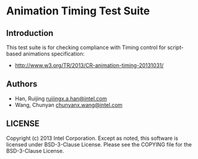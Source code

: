 # Animation Timing Test Suite

## Introduction

This test suite is for checking compliance with Timing control for script-based
animations specification:
* http://www.w3.org/TR/2013/CR-animation-timing-20131031/

## Authors

* Han, Ruijing <ruijingx.a.han@intel.com>
* Wang, Chunyan <chunyanx.wang@intel.com>

## LICENSE

Copyright (c) 2013 Intel Corporation.
Except as noted, this software is licensed under BSD-3-Clause License.
Please see the COPYING file for the BSD-3-Clause License.
